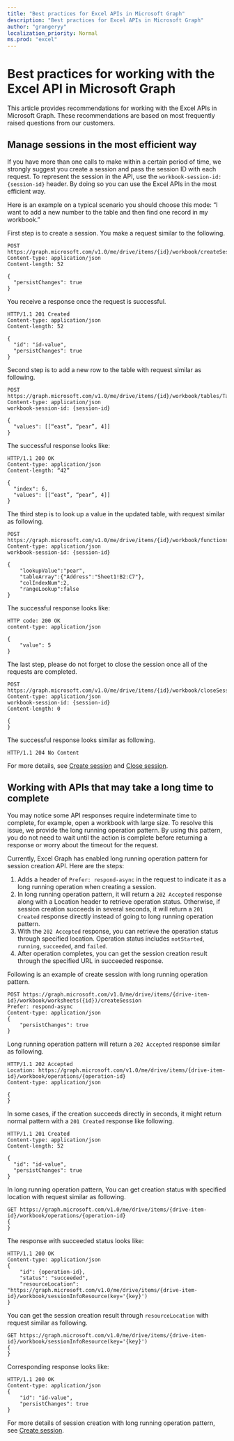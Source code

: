 ```yaml
---
title: "Best practices for Excel APIs in Microsoft Graph"
description: "Best practices for Excel APIs in Microsoft Graph"
author: "grangeryy"
localization_priority: Normal
ms.prod: "excel"
---
```


# Best practices for working with the Excel API in Microsoft Graph

This article provides recommendations for working with the Excel APIs in Microsoft Graph. These recommendations are based on most frequently raised questions from our customers.

## Manage sessions in the most efficient way

If you have more than one calls to make within a certain period of time, we strongly suggest you create a session and pass the session ID with each request. To represent the session in the API, use the `workbook-session-id: {session-id}` header. By doing so you can use the Excel APIs in the most efficient way.

Here is an example on a typical scenario you should choose this mode: “I want to add a new number to the table and then find one record in my workbook.”

First step is to create a session. You make a request similar to the following.

```http
POST https://graph.microsoft.com/v1.0/me/drive/items/{id}/workbook/createSession
Content-type: application/json
Content-length: 52

{
  "persistChanges": true
}
```

You receive a response once the request is successful.

```http
HTTP/1.1 201 Created
Content-type: application/json
Content-length: 52

{
  "id": "id-value",
  "persistChanges": true
}
```

Second step is to add a new row to the table with request similar as following.

```http
POST https://graph.microsoft.com/v1.0/me/drive/items/{id}/workbook/tables/Table1/rows/add
Content-type: application/json
workbook-session-id: {session-id}

{
  "values": [[“east”, “pear”, 4]]
}
```

The successful response looks like:

```http
HTTP/1.1 200 OK
Content-type: application/json
Content-length: “42”

{
  "index": 6,
  "values": [[“east”, “pear”, 4]]
}
```

The third step is to look up a value in the updated table, with request similar as following.

```http
POST https://graph.microsoft.com/v1.0/me/drive/items/{id}/workbook/functions/vlookup
Content-type: application/json
workbook-session-id: {session-id}

{
    "lookupValue":"pear",
    "tableArray":{"Address":"Sheet1!B2:C7"},
    "colIndexNum":2,
    "rangeLookup":false
}
```

The successful response looks like:

```http
HTTP code: 200 OK
content-type: application/json

{
    "value": 5
}
```

The last step, please do not forget to close the session once all of the requests are completed.

```http
POST https://graph.microsoft.com/v1.0/me/drive/items/{id}/workbook/closeSession
Content-type: application/json
workbook-session-id: {session-id}
Content-length: 0

{
}
```

The successful response looks similar as following.

```http
HTTP/1.1 204 No Content
```

For more details, see [Create session](../v1.0/api/workbook-createsession.md) and [Close session](../v1.0/api/workbook-closesession.md).


## Working with APIs that may take a long time to complete

You may notice some API responses require indeterminate time to complete, for example, open a workbook with large size. To resolve this issue, we provide the long running operation pattern. By using this pattern, you do not need to wait until the action is complete before returning a response or worry about the timeout for the request.

Currently, Excel Graph has enabled long running operation pattern for session creation API. Here are the steps:

1. Adds a header of `Prefer: respond-async` in the request to indicate it as a long running operation when creating a session.
2. In long running operation pattern, it will return a `202 Accepted` response along with a Location header to retrieve operation status. Otherwise, if session creation succeeds in several seconds, it will return a `201 Created` response directly instead of going to long running operation pattern.
3. With the `202 Accepted` response, you can retrieve the operation status through specified location. Operation status includes `notStarted`, `running`, `succeeded`, and `failed`.
4. After operation completes, you can get the session creation result through the specified URL in succeeded response.

Following is an example of create session with long running operation pattern.

```http
POST https://graph.microsoft.com/v1.0/me/drive/items/{drive-item-id}/workbook/worksheets({id})/createSession
Prefer: respond-async
Content-type: application/json
{
    "persistChanges": true
}
```

Long running operation pattern will return a `202 Accepted` response similar as following.

```http
HTTP/1.1 202 Accepted
Location: https://graph.microsoft.com/v1.0/me/drive/items/{drive-item-id}/workbook/operations/{operation-id}
Content-type: application/json

{
}
```

In some cases, if the creation succeeds directly in seconds, it might return normal pattern with a `201 Created` response like following.

```http
HTTP/1.1 201 Created
Content-type: application/json
Content-length: 52

{
  "id": "id-value",
  "persistChanges": true
}
```

In long running operation pattern, You can get creation status with specified location with request similar as following.

```http
GET https://graph.microsoft.com/v1.0/me/drive/items/{drive-item-id}/workbook/operations/{operation-id}
{
}
```

The response with succeeded status looks like:

```http
HTTP/1.1 200 OK
Content-type: application/json
{
    "id": {operation-id},
    "status": "succeeded",
    "resourceLocation": "https://graph.microsoft.com/v1.0/me/drive/items/{drive-item-id}/workbook/sessionInfoResource(key='{key}')
}
```

You can get the session creation result through `resourceLocation` with request similar as following.

```http
GET https://graph.microsoft.com/v1.0/me/drive/items/{drive-item-id}/workbook/sessionInfoResource(key='{key}')
{
}
```

Corresponding response looks like:

```http
HTTP/1.1 200 OK
Content-type: application/json
{
    "id": "id-value",
    "persistChanges": true 
}
```

For more details of session creation with long running operation pattern, see [Create session](../v1.0/api/workbook-createsession.md).


